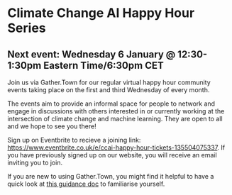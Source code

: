 # Climate Change AI Happy Hour Series

## Next event: Wednesday 6 January @ 12:30-1:30pm Eastern Time/6:30pm CET

Join us via Gather.Town for our regular virtual happy hour community events taking place on the first and third Wednesday of every month.

The events aim to provide an informal space for people to network and engage in discussions with others interested in or currently working at the intersection of climate change and machine learning. They are open to all and we hope to see you there!

Sign up on Eventbrite to recieve a joining link: https://www.eventbrite.co.uk/e/ccai-happy-hour-tickets-135504075337. If you have previously signed up on our website, you will receive an email inviting you to join. 

If you are new to using Gather.Town, you might find it helpful to have a quick look at [this guidance doc](https://drive.google.com/file/d/1FGDyjc1Z7zYctYNwzkUeZ5YZ9qap0iN8/view) to familiarise yourself.

